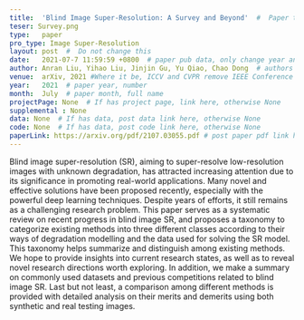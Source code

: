 ```yaml
---
title:  'Blind Image Super-Resolution: A Survey and Beyond'  #  Paper title, covered by ''
teser: Survey.png
type:   paper
pro_type: Image Super-Resolution
layout: post  #  Do not change this
date:   2021-07-7 11:59:59 +0800  # paper pub data, only change year and month according to this format
author: Anran Liu, Yihao Liu, Jinjin Gu, Yu Qiao, Chao Dong  # authors information
venue:  arXiv, 2021 #Where it be, ICCV and CVPR remove IEEE Conference on,
year:   2021  # paper year, number
month:  July  # paper month, full name
projectPage: None  # If has project page, link here, otherwise None
supplemental : None
data: None  # If has data, post data link here, otherwise None
code: None  # If has data, post code link here, otherwise None
paperLink: https://arxiv.org/pdf/2107.03055.pdf # post paper pdf link here
---
```


Blind image super-resolution (SR), aiming to super-resolve low-resolution images with unknown degradation, has attracted increasing attention due to its significance in promoting real-world applications. Many novel and effective solutions have been proposed recently, especially with the powerful deep learning techniques. Despite years of efforts, it still remains as a challenging research problem. This paper serves as a systematic review on recent progress in blind image SR, and proposes a taxonomy to categorize existing methods into three different classes according to their ways of degradation modelling and the data used for solving the SR model. This taxonomy helps summarize and distinguish among existing methods. We hope to provide insights into current research states, as well as to reveal novel research directions worth exploring. In addition, we make a summary on commonly used datasets and previous competitions related to blind image SR. Last but not least, a comparison among different methods is provided with detailed analysis on their merits and demerits using both synthetic and real testing images.

